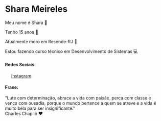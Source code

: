 # Shara Meireles

Meu nome é Shara :woman:

Tenho 15 anos :see_no_evil:

Atualmente moro em Resende-RJ :house_with_garden:

Estou fazendo curso técnico em Desenvolvimento de Sistemas :computer:


#### Redes Sociais:

<a href="https://www.instagram.com/shara_karol/"><img src="https://github.com/SharaMeireles/SharaMeireles/instagram.png" width="16"></img></a> [Instagram](https://www.instagram.com/shara_karol/)

#### Frase:

"Lute com determinação, abrace a vida com paixão, perca com classe e vença com ousadia, porque o mundo pertence a quem se atreve e a vida é muito bela para ser insignificante."<br /> Charles Chaplin :heart: